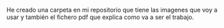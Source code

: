 He creado una carpeta en mi repositorio que tiene las imagenes que voy a usar y también el fichero pdf que explica como va a ser el trabajo.
